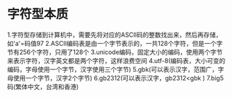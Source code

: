 # 字符型本质
1.字符型存储到计算机中，需要先将对应的ASCII码的整数找出来，然后再存储，如'a'=码值97
2.ASCII编码表是由一个字节表示的，一共128个字符，但是一个字节有256个字符，只用了128个
3.unicode编码，固定大小的编码，使用两个字节来表示字符，汉字英文都是两个字符，这样浪费空间
4.utf-8(编码表，大小可变的编码，字母使用一个字节，汉字使用三个字节)
5.gbk(可以表示汉字，范围广，字母使用一个字节，汉字2个字节)
6.gb2312(可以表示汉字，gb2312<gbk )
7.big5码(繁体中文，台湾和香港)
